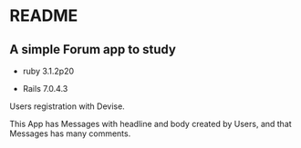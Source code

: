 # README

## A simple Forum app to study

* ruby 3.1.2p20

* Rails 7.0.4.3

Users registration with Devise.

This App has Messages with headline and body created by Users, and that Messages has many comments.
